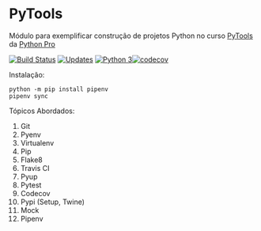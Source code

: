 # PyTools
Módulo para exemplificar construção de projetos Python no curso [PyTools](https://www.python.pro.br/modulos/pytools) da [Python Pro](https://www.python.pro.br/)

[![Build Status](https://travis-ci.org/undersfx/PyTools.svg?branch=master)](https://travis-ci.org/undersfx/PyTools) [![Updates](https://pyup.io/repos/github/undersfx/PyTools/shield.svg)](https://pyup.io/repos/github/undersfx/PyTools/) [![Python 3](https://pyup.io/repos/github/undersfx/PyTools/python-3-shield.svg)](https://pyup.io/repos/github/undersfx/PyTools/)[![codecov](https://codecov.io/gh/undersfx/PyTools/branch/master/graph/badge.svg)](https://codecov.io/gh/undersfx/PyTools)

Instalação:

```console
python -m pip install pipenv
pipenv sync
```

Tópicos Abordados:

1. Git
2. Pyenv
3. Virtualenv
4. Pip
5. Flake8
6. Travis CI
7. Pyup
8. Pytest
9. Codecov
10. Pypi (Setup, Twine)
11. Mock
12. Pipenv